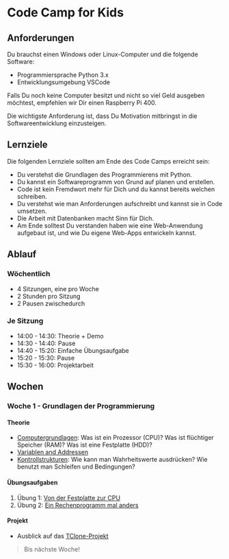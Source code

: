 # Code Camp for Kids

## Anforderungen

Du brauchst einen Windows oder Linux-Computer und die folgende Software:

* Programmiersprache Python 3.x 
* Entwicklungsumgebung VSCode

Falls Du noch keine Computer besitzt und nicht so viel Geld ausgeben möchtest, empfehlen wir Dir einen Raspberry Pi 400.

Die wichtigste Anforderung ist, dass Du Motivation mitbringst in die Softwareentwicklung einzusteigen.

## Lernziele

Die folgenden Lernziele sollten am Ende des Code Camps erreicht sein:

* Du verstehst die Grundlagen des Programmierens mit Python.
* Du kannst ein Softwareprogramm von Grund auf planen und erstellen.
* Code ist kein Fremdwort mehr für Dich und du kannst bereits welchen schreiben.
* Du verstehst wie man Anforderungen aufschreibt und kannst sie in Code umsetzen.
* Die Arbeit mit Datenbanken macht Sinn für Dich.
* Am Ende solltest Du verstanden haben wie eine Web-Anwendung aufgebaut ist, und wie Du eigene Web-Apps entwickeln kannst.

## Ablauf

### Wöchentlich
* 4 Sitzungen, eine pro Woche
* 2 Stunden pro Sitzung
* 2 Pausen zwischedurch

### Je Sitzung
* 14:00 - 14:30: Theorie + Demo
* 14:30 - 14:40: Pause
* 14:40 - 15:20: Einfache Übungsaufgabe
* 15:20 - 15:30: Pause
* 15:30 - 16:00: Projektarbeit

## Wochen
### Woche 1 - Grundlagen der Programmierung
#### Theorie
* [Computergrundlagen](./Wochen/1-ProgrammierGrundlagen/Artikel/WasistEinComputer.md): Was ist ein Prozessor (CPU)? Was ist flüchtiger Speicher (RAM)? Was ist eine Festplatte (HDD)?
* [Variablen and Addressen](./Wochen/1-ProgrammierGrundlagen/Artikel/WasistEinComputer.md)
* [Kontrollstrukturen](./Wochen/1-ProgrammierGrundlagen/Artikel/Kontrollstrukturen.md): Wie kann man Wahrheitswerte ausdrücken? Wie benutzt man Schleifen und Bedingungen?

#### Übungsaufgaben
1. Übung 1: [Von der Festplatte zur CPU](./Wochen/1-ProgrammierGrundlagen/Aufgaben/1-VonHDDzuCPU.md)
2. Übung 2: [Ein Rechenprogramm mal anders](./Wochen/1-ProgrammierGrundlagen/Aufgaben/2-RechenprogrammAnders.md)

#### Projekt
* Ausblick auf das [TClone-Projekt](./Wochen/1-ProgrammierGrundlagen/Projekt/Projekt.md)

> Bis nächste Woche!